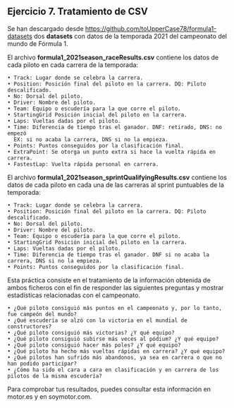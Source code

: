 ## Ejercicio 7. Tratamiento de CSV
Se han descargado desde https://github.com/toUpperCase78/formula1-datasets dos <b>datasets</b> con datos de
la temporada 2021 del campeonato del mundo de Fórmula 1.

El archivo <b>formula1_2021season_raceResults.csv</b> contiene los datos de cada piloto en cada carrera de la
temporada:

    • Track: Lugar donde se celebra la carrera.
    • Position: Posición final del piloto en la carrera. DQ: Piloto descalificado.
    • No: Dorsal del piloto.
    • Driver: Nombre del piloto.
    • Team: Equipo o escudería para la que corre el piloto.
    • StartingGrid Posición inicial del piloto en la carrera.
    • Laps: Vueltas dadas por el piloto.
    • Time: Diferencia de tiempo tras el ganador. DNF: retirado, DNS: no empezó
      EX: si no acaba la carrera, DNS si no la empieza.
    • Points: Puntos conseguidos por la clasificación final.
    • ExtraPoint: Se otorga un punto extra si hace la vuelta rápida en carrera.
    • FastestLap: Vuelta rápida personal en carrera.
El archivo <b>formula1_2021season_sprintQualifyingResults.csv</b> contiene los datos de cada piloto en cada una
de las carreras al sprint puntuables de la temporada:

    • Track: Lugar donde se celebra la carrera.
    • Position: Posición final del piloto en la carrera. DQ: Piloto descalificado.
    • No: Dorsal del piloto.
    • Driver: Nombre del piloto.
    • Team: Equipo o escudería para la que corre el piloto.
    • StartingGrid Posición inicial del piloto en la carrera.
    • Laps: Vueltas dadas por el piloto.
    • Time: Diferencia de tiempo tras el ganador. DNF si no acaba la carrera, DNS si no la empieza.
    • Points: Puntos conseguidos por la clasificación final.

Esta práctica consiste en el tratamiento de la información obtenida de ambos ficheros con el fin de
responder las siguientes preguntas y mostrar estadísticas relacionadas con el campeonato.

    • ¿Qué piloto consiguió más puntos en el campeonato y, por lo tanto, fue campeón del mundo?
    • ¿Qué escudería se alzó con la victoria en el mundial de constructores?
    • ¿Qué piloto consiguió más victorias? ¿Y qué equipo?
    • ¿Qué piloto consiguió subirse más veces al pódium? ¿Y qué equipo?
    • ¿Qué piloto consiguió hacer más poles? ¿Y qué equipo?
    • ¿Qué piloto ha hecho más vueltas rápidas en carrera? ¿Y qué equipo?
    • ¿Qué pilotos han sufrido más abandonos, ya sea en carrera o que no han podido participar?
    • ¿Cómo ha sido el cara a cara en clasificación y en carrera de los pilotos de la misma escudería?
Para comprobar tus resultados, puedes consultar esta información en <a>motor.es</a> y en <a>soymotor.com</a>.